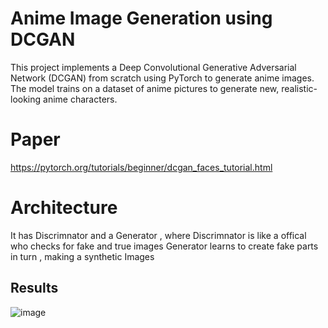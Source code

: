 # Anime Image Generation using DCGAN

This project implements a Deep Convolutional Generative Adversarial Network (DCGAN) from scratch using PyTorch to generate anime images. The model trains on a dataset of anime pictures to generate new, realistic-looking anime characters.

# Paper 
https://pytorch.org/tutorials/beginner/dcgan_faces_tutorial.html

# Architecture 
It has Discrimnator and a Generator , where Discrimnator is like a offical who checks for fake and true images
Generator learns to create fake parts in turn , making a synthetic Images

## Results
![image](https://github.com/user-attachments/assets/36b11eac-ef89-42a3-b5b4-606c27501a81)

